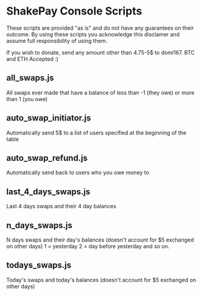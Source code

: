 # ShakePay Console Scripts

These scripts are provided "as is" and do not have any guarantees on their outcome. By using these scripts you acknowledge this disclamer and assume full responsibility of using them.

If you wish to donate, send any amount other than 4.75-5$ to domi167. BTC and ETH Accepted :)

## all_swaps.js
All swaps ever made that have a balance of less than -1 (they owe) or more than 1 (you owe)

## auto_swap_initiator.js
Automatically send 5$ to a list of users specified at the beginning of the table

## auto_swap_refund.js
Automatically send back to users who you owe money to

## last_4_days_swaps.js
Last 4 days swaps and their 4 day balances

## n_days_swaps.js
N days swaps and their day's balances (doesn't account for $5 exchanged on other days)
1 = yesterday
2 = day before yesterday and so on.

## todays_swaps.js
Today's swaps and today's balances (doesn't account for $5 exchanged on other days)
